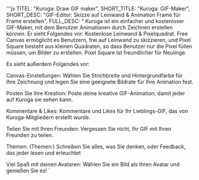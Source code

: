 '''js
  TITEL: "Kuroga: Draw GIF maker",
  SHORT_TITLE: "Kuroga: GIF-Maker",
  SHORT_DESC: "GIF-Editor: Skizze auf Leinwand & Animation Frame für Frame erstellen",
  FULL_DESC: "
  Kuroga ist ein einfacher und kostenloser GIF-Maker, mit dem Benutzer Animationen durch Zeichnen erstellen können.
    Er sieht Folgendes vor:
      Kostenlose Leinwand & Pixelquadrat. 
      Free Canvas ermöglicht es Benutzern, frei auf Leinwand zu skizzieren, und Pixel Square besteht aus kleinen Quadraten, so dass Benutzer nur die Pixel füllen müssen, um Bilder zu erstellen. 
      Pixel Square ist freundlicher für Neulinge.

Es sieht außerdem Folgendes vor:

Canvas-Einstellungen:
      Wählen Sie Strichbreite und Hintergrundfarbe für Ihre Zeichnung und legen Sie eine geeignete Bildrate für Ihre Animation fest.
      
Posten Sie Ihre Kreation:
      Poste deine kreative GIF-Animation, damit jeder auf Kuroga sie sehen kann.
      
Kommentare & Likes:
      Kommentare und Likes für Ihr Lieblings-GIF, das von Kuroga-Mitgliedern erstellt wurde.
      
Teilen Sie mit Ihren Freunden:
      Vergessen Sie nicht, Ihr GIF mit Ihren Freunden zu teilen.
      
Themen: (Themen:)
      Schreiben Sie alles, was Sie denken, oder Feedback, das jeder lesen und erleuchtet
      
Viel Spaß mit deinen Avataren:
      Wählen Sie ein Bild als Ihren Avatar und genießen Sie es! 
  `
```
